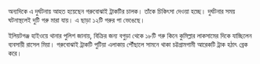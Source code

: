 অন্যদিকে এ দুর্ঘটনায় আহত হয়েছেন গরুবোঝাই ট্রাকটির চালক। তাঁকে চিকিৎসা দেওয়া হচ্ছে। দুর্ঘটনার সময় ঘটনাস্থলেই দুটি গরু মারা যায়। এ ছাড়া ১২টি গরুর পা ভেঙেছে।

ইলিয়টগঞ্জ হাইওয়ে থানার পুলিশ জানায়, বিক্রির জন্য বগুড়া থেকে ১৮টি গরু কিনে কুমিল্লার লাকসামের দিকে যাচ্ছিলেন ব্যবসায়ী রাসেল মিয়া। গরুবোঝাই ট্রাকটি পুটিয়া এলাকায় পৌঁছালে সামনে থাকা চট্টগ্রামগামী আরেকটি ট্রাক হঠাৎ ব্রেক করে।
